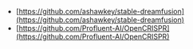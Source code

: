 * [https://github.com/ashawkey/stable-dreamfusion](https://github.com/ashawkey/stable-dreamfusion)
* [https://github.com/Profluent-AI/OpenCRISPR](https://github.com/Profluent-AI/OpenCRISPR)

